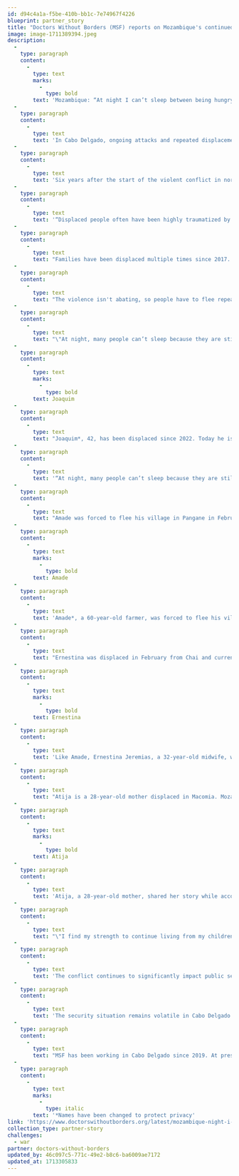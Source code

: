 ```yaml
---
id: d94c4a1a-f5be-410b-bb1c-7e74967f4226
blueprint: partner_story
title: "Doctors Without Borders (MSF) reports on Mozambique's continued violence"
image: image-1711389394.jpeg
description:
  -
    type: paragraph
    content:
      -
        type: text
        marks:
          -
            type: bold
        text: 'Mozambique: “At night I can’t sleep between being hungry and haunted.”'
  -
    type: paragraph
    content:
      -
        type: text
        text: 'In Cabo Delgado, ongoing attacks and repeated displacement have left communities traumatized and in need of mental health care.'
  -
    type: paragraph
    content:
      -
        type: text
        text: 'Six years after the start of the violent conflict in northern Mozambique, people in Cabo Delgado still live in fear. In 2024 alone, over 80,000 people had to flee attacks by armed groups. Displaced people are in urgent need of food, shelter, relief items, and health care, including mental health care.'
  -
    type: paragraph
    content:
      -
        type: text
        text: '“Displaced people often have been highly traumatized by the violence,” said Esperança Chinhanja, a psychologist with Doctors Without Borders/Médecins Sans Frontières (MSF) in Macomia, one of the most affected districts of Cabo Delgado. “Some people experience anxiety, panic attacks, insomnia, isolation, and recurring thoughts. Some share that they have lost the meaning of life and mention suicidal thoughts.”'
  -
    type: paragraph
    content:
      -
        type: text
        text: "Families have been displaced multiple times since 2017. Most have experienced or witnessed extreme violence including killing, sexual violence, kidnapping, extortion, and the burning of villages. Many have seen their relatives and neighbors being killed by decapitation or gunfire. Some have lost their entire family.\_"
  -
    type: paragraph
    content:
      -
        type: text
        text: "The violence isn't abating, so people have to flee repeatedly. As of January 2024, there were about 76,000 displaced people living in Macomia, and in February, some 3,600 people were newly displaced following multiple attacks in the district. Their stories are harrowing."
  -
    type: paragraph
    content:
      -
        type: text
        text: "\"At night, many people can’t sleep because they are still afraid,\" said Joaquim. Mozambique 2024 ©\_Martim Gray Pereira/MSF"
  -
    type: paragraph
    content:
      -
        type: text
        marks:
          -
            type: bold
        text: Joaquim
  -
    type: paragraph
    content:
      -
        type: text
        text: "Joaquim*, 42, has been displaced since 2022. Today he is responsible for registering new arrivals at a camp for displaced families in Macomia. He records the names of all newcomers and carries their stories, experiences, needs, and frustrations. \_"
  -
    type: paragraph
    content:
      -
        type: text
        text: '“At night, many people can’t sleep because they are still afraid. Several prefer to stay awake to ensure everything is OK and nothing bad is happening,” he shared, stressing that food is the most urgent need for displaced families.'
  -
    type: paragraph
    content:
      -
        type: text
        text: "Amade was forced to flee his village in Pangane in February. Mozambique 2024 ©\_Martim Gray Pereira/MSF"
  -
    type: paragraph
    content:
      -
        type: text
        marks:
          -
            type: bold
        text: Amade
  -
    type: paragraph
    content:
      -
        type: text
        text: 'Amade*, a 60-year-old farmer, was forced to flee his village in Pangane in February. He is currently staying in a camp in Macomia village, about 45 km from his hometown. “When we heard shots being fired, we started running,” he shared while visiting an MSF clinic. “This was the fourth time fleeing attacks in my village since 2020. We don’t have any food and we are relying on the generosity of others to eat. I have lost so much weight that I do not even recognize my body—my pants are falling off as they don’t fit any longer. At night I can’t sleep between being hungry and haunted by the memories of the attacks.”'
  -
    type: paragraph
    content:
      -
        type: text
        text: "Ernestina was displaced in February from Chai and currently lives in Macomia village. Mozambique 2024 ©\_Martim Gray Pereira/MSF"
  -
    type: paragraph
    content:
      -
        type: text
        marks:
          -
            type: bold
        text: Ernestina
  -
    type: paragraph
    content:
      -
        type: text
        text: 'Like Amade, Ernestina Jeremias, a 32-year-old midwife, was also displaced in February from Chai and is currently staying in Macomia. “The attacks destroyed everything we had, including our lives,” said Ernestina. “This is the third time I have fled from Chai. The last attacks were the most brutal as they happened repeatedly for two weeks. I have been in a displacement center since I arrived in Macomia. Here, I am providing support to pregnant women from my community who also fled the attacks, and I refer the most serious cases to MSF clinics. This is what keeps me going.”'
  -
    type: paragraph
    content:
      -
        type: text
        text: "Atija is a 28-year-old mother displaced in Macomia. Mozambique 2024 ©\_Martim Gray Pereira/MSF"
  -
    type: paragraph
    content:
      -
        type: text
        marks:
          -
            type: bold
        text: Atija
  -
    type: paragraph
    content:
      -
        type: text
        text: 'Atija, a 28-year-old mother, shared her story while accompanying her two children to the MSF clinic in Nanga. “I was pregnant when our village was attacked in Meluco district in 2022. I saw my house being burned down, we lost everything we had on that day. My family and I fled to the bush and walked for two days. Since then, I have never been the same and I am still struggling with panic attacks, insomnia, and I want to be alone most of the time. I find my strength to continue living from my children and trying to find food for us. I am working in other people’s fields, and they give me dried cassava in exchange.”'
  -
    type: paragraph
    content:
      -
        type: text
        text: "\"I find my strength to continue living from my children,\" said Atija. Mozambique 2024 ©\_Martim Gray Pereira/MSF"
  -
    type: paragraph
    content:
      -
        type: text
        text: 'The conflict continues to significantly impact public services, particularly with the destruction of health facilities. This poses serious challenges in accessing basic health care. In Macomia, out of seven existing health centers managed by the Ministry of Health before the conflict, only one is functioning. MSF supports three clinics in the village and provides lifesaving assistance and medical care to displaced people.'
  -
    type: paragraph
    content:
      -
        type: text
        text: 'The security situation remains volatile in Cabo Delgado and life has yet to return to normal. As of December 2023, over 540,000 people remained displaced while 600,000 returned to their villages. On several occasions, those returning to their areas of origin still live in fear due to their trauma and the risk of becoming displaced once again by new attacks.'
  -
    type: paragraph
    content:
      -
        type: text
        text: "MSF has been working in Cabo Delgado since 2019. At present, we work in the districts of Macomia, Mocimboa da Praia, Mueda, Muidumbe, Nangade, and Palma, providing independent, impartial, and neutral humanitarian and medical assistance to displaced communities and those returning home. In 2023, MSF reached over 85,000 people with mental health group activities and provided 5,000 individual mental health sessions in Cabo Delgado.\_"
  -
    type: paragraph
    content:
      -
        type: text
        marks:
          -
            type: italic
        text: '*Names have been changed to protect privacy'
link: 'https://www.doctorswithoutborders.org/latest/mozambique-night-i-cant-sleep-between-being-hungry-and-haunted?j=1063165&sfmc_sub=435182918&l=1369_HTML&u=23228731&mid=100034385&jb=19061&source=ADN2403U0D01&utm_source=SFMC&utm_medium=email&utm_campaign=202403ENewsGeneral'
collection_type: partner-story
challenges:
  - war
partner: doctors-without-borders
updated_by: 46c097c5-771c-49e2-b8c6-ba6009ae7172
updated_at: 1713305833
---
```

